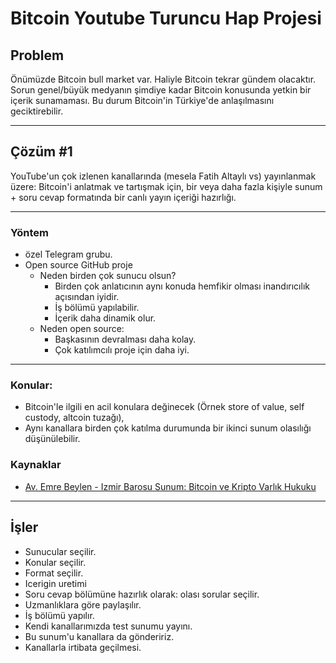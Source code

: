 # Bitcoin Youtube Turuncu Hap Projesi

## Problem

Önümüzde Bitcoin bull market var. Haliyle Bitcoin tekrar gündem olacaktır. Sorun genel/büyük medyanın şimdiye kadar Bitcoin konusunda yetkin bir içerik sunamaması. Bu durum Bitcoin'in Türkiye'de anlaşılmasını geciktirebilir.

---

## Çözüm #1

YouTube'un çok izlenen kanallarında (mesela Fatih Altaylı vs) yayınlanmak üzere: Bitcoin'i anlatmak ve tartışmak için, bir veya daha fazla kişiyle sunum + soru cevap formatında bir canlı yayın içeriği hazırlığı.

---

### Yöntem

* özel Telegram grubu.
* Open source GitHub proje
    * Neden birden çok sunucu olsun?
        * Birden çok anlatıcının aynı konuda hemfikir olması inandırıcılık açısından iyidir.
        * İş bölümü yapılabilir.
        * İçerik daha dinamik olur.
    * Neden open source:
        * Başkasının devralması daha kolay.
        * Çok katılımcılı proje için daha iyi.

---

### Konular:

* Bitcoin'le ilgili en acil konulara değinecek (Örnek store of value, self custody, altcoin tuzağı),
* Aynı kanallara birden çok katılma durumunda bir ikinci sunum olasılığı düşünülebilir.

### Kaynaklar

* [Av. Emre Beylen - Izmir Barosu Sunum: Bitcoin ve Kripto Varlık Hukuku](kaan-beylen-sunum/DOC-20230905-WA0005.-_1_.html)

---

## İşler

* Sunucular seçilir.
* Konular seçilir.
* Format seçilir.
* Icerigin uretimi
* Soru cevap bölümüne hazırlık olarak: olası sorular seçilir.
* Uzmanlıklara göre paylaşılır.
* İş bölümü yapılır.
* Kendi kanallarımızda test sunumu yayını.
* Bu sunum'u kanallara da göndeririz.
* Kanallarla irtibata geçilmesi.

